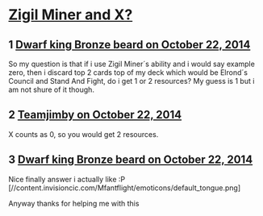 # [Zigil Miner and X?](https://community.fantasyflightgames.com/topic/125475-zigil-miner-and-x/)

## 1 [Dwarf king Bronze beard on October 22, 2014](https://community.fantasyflightgames.com/topic/125475-zigil-miner-and-x/?do=findComment&comment=1307836)

So my question is that if i use Zigil Miner´s ability and i would say example zero, then i discard top 2 cards top of my deck which would be Elrond´s Council and Stand And Fight, do i get 1 or 2 resources? My guess is 1 but i am not shure of it though.

## 2 [Teamjimby on October 22, 2014](https://community.fantasyflightgames.com/topic/125475-zigil-miner-and-x/?do=findComment&comment=1307883)

X counts as 0, so you would get 2 resources.

## 3 [Dwarf king Bronze beard on October 22, 2014](https://community.fantasyflightgames.com/topic/125475-zigil-miner-and-x/?do=findComment&comment=1308066)

Nice finally answer i actually like :P [//content.invisioncic.com/Mfantflight/emoticons/default_tongue.png]

Anyway thanks for helping me with this


